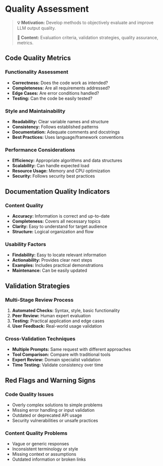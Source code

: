 # Quality Assessment

> **💡 Motivation:** Develop methods to objectively evaluate and improve LLM output quality.
> 
> **📝 Content:** Evaluation criteria, validation strategies, quality assurance, metrics.

## Code Quality Metrics

### Functionality Assessment
- **Correctness:** Does the code work as intended?
- **Completeness:** Are all requirements addressed?
- **Edge Cases:** Are error conditions handled?
- **Testing:** Can the code be easily tested?

### Style and Maintainability
- **Readability:** Clear variable names and structure
- **Consistency:** Follows established patterns
- **Documentation:** Adequate comments and docstrings
- **Best Practices:** Uses language/framework conventions

### Performance Considerations
- **Efficiency:** Appropriate algorithms and data structures
- **Scalability:** Can handle expected load
- **Resource Usage:** Memory and CPU optimization
- **Security:** Follows security best practices

## Documentation Quality Indicators

### Content Quality
- **Accuracy:** Information is correct and up-to-date
- **Completeness:** Covers all necessary topics
- **Clarity:** Easy to understand for target audience
- **Structure:** Logical organization and flow

### Usability Factors
- **Findability:** Easy to locate relevant information
- **Actionability:** Provides clear next steps
- **Examples:** Includes practical demonstrations
- **Maintenance:** Can be easily updated

## Validation Strategies

### Multi-Stage Review Process
1. **Automated Checks:** Syntax, style, basic functionality
2. **Peer Review:** Human expert evaluation
3. **Testing:** Practical application and edge cases
4. **User Feedback:** Real-world usage validation

### Cross-Validation Techniques
- **Multiple Prompts:** Same request with different approaches
- **Tool Comparison:** Compare with traditional tools
- **Expert Review:** Domain specialist validation
- **Time Testing:** Validate consistency over time

## Red Flags and Warning Signs

### Code Quality Issues
- Overly complex solutions to simple problems
- Missing error handling or input validation
- Outdated or deprecated API usage
- Security vulnerabilities or unsafe practices

### Content Quality Problems
- Vague or generic responses
- Inconsistent terminology or style
- Missing context or assumptions
- Outdated information or broken links